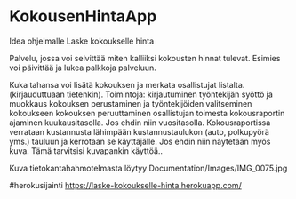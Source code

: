 # KokousenHintaApp
Idea ohjelmalle Laske kokoukselle hinta

Palvelu, jossa voi selvittää miten kalliiksi kokousten hinnat tulevat. Esimies voi päivittää ja lukea palkkoja palveluun. 

Kuka tahansa voi lisätä kokouksen ja merkata osallistujat listalta. (kirjauduttuaan tietenkin). 
Toimintoja: 
kirjautuminen
työntekijän syöttö ja muokkaus
kokouksen perustaminen ja työntekijöiden valitseminen kokoukseen
kokouksen peruuttaminen osallistujan toimesta
kokousraportin ajaminen kuukausitasolla. Jos ehdin niin vuositasolla.
Kokousraportissa verrataan kustannusta lähimpään kustannustaulukon (auto, polkupyörä yms.) tauluun ja kerrotaan se käyttäjälle. Jos ehdin niin näytetään myös kuva. Tämä tarvitsisi kuvapankin käyttöä..

Kuva tietokantahahmotelmasta löytyy 
Documentation/Images/IMG_0075.jpg

#herokusijainti
https://laske-kokoukselle-hinta.herokuapp.com/


